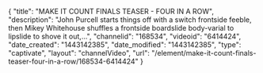 {
    "title": "MAKE IT COUNT FINALS TEASER - FOUR IN A ROW",
    "description": "John Purcell starts things off with a switch frontside feeble, then Mikey Whitehouse shuffles a frontside boardslide body-varial to lipslide to shove it out,...",
    "channelid": "168534",
    "videoid": "6414424",
    "date_created": "1443142385",
    "date_modified": "1443142385",
    "type": "captivate",
    "layout": "channelVideo",
    "url": "\/element\/make-it-count-finals-teaser-four-in-a-row\/168534-6414424"
}